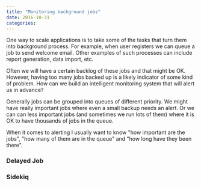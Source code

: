 ```yaml
---
title: "Monitoring background jobs"
date: 2016-10-31
categories:
---
```


One way to scale applications is to take some of the tasks that turn them into background process.  For example, when user registers we can queue a job to send welcome email.  Other examples of such processes can include report generation, data import, etc.  

Often we will have a certain backlog of these jobs and that might be OK.  However, having too many jobs backed up is a likely indicator of some kind of problem.  How can we build an intelligent monitoring system that will alert us in advance?  

Generally jobs can be grouped into queues of different priority.  We might have really important jobs where even a small backup needs an alert.  Or we can can less important jobs (and sometimes we run lots of them) where it is OK to have thousands of jobs in the queue.  

When it comes to alerting I usually want to know "how important are the jobs", "how many of them are in the queue" and "how long have they been there".  


### Delayed Job

### Sidekiq
